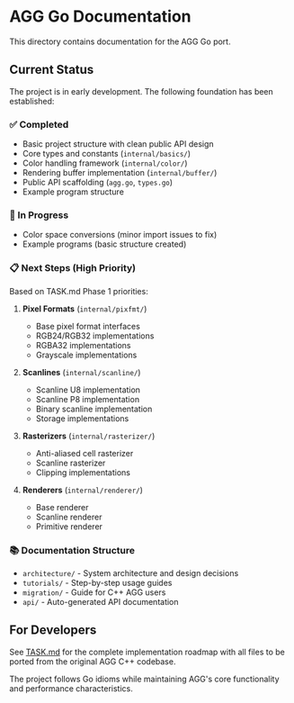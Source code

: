 # AGG Go Documentation

This directory contains documentation for the AGG Go port.

## Current Status

The project is in early development. The following foundation has been established:

### ✅ Completed

- Basic project structure with clean public API design
- Core types and constants (`internal/basics/`)
- Color handling framework (`internal/color/`)
- Rendering buffer implementation (`internal/buffer/`)
- Public API scaffolding (`agg.go`, `types.go`)
- Example program structure

### 🚧 In Progress

- Color space conversions (minor import issues to fix)
- Example programs (basic structure created)

### 📋 Next Steps (High Priority)

Based on TASK.md Phase 1 priorities:

1. **Pixel Formats** (`internal/pixfmt/`)

   - Base pixel format interfaces
   - RGB24/RGB32 implementations
   - RGBA32 implementations
   - Grayscale implementations

2. **Scanlines** (`internal/scanline/`)

   - Scanline U8 implementation
   - Scanline P8 implementation
   - Binary scanline implementation
   - Storage implementations

3. **Rasterizers** (`internal/rasterizer/`)

   - Anti-aliased cell rasterizer
   - Scanline rasterizer
   - Clipping implementations

4. **Renderers** (`internal/renderer/`)
   - Base renderer
   - Scanline renderer
   - Primitive renderer

### 📚 Documentation Structure

- `architecture/` - System architecture and design decisions
- `tutorials/` - Step-by-step usage guides
- `migration/` - Guide for C++ AGG users
- `api/` - Auto-generated API documentation

## For Developers

See [TASK.md](../TASK.md) for the complete implementation roadmap with all files to be ported from the original AGG C++ codebase.

The project follows Go idioms while maintaining AGG's core functionality and performance characteristics.
